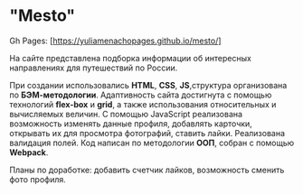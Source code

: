 # "Mesto"

Gh Pages: [https://yuliamenachopages.github.io/mesto/]

На сайте представлена подборка информации об интересных направлениях для путешествий по России.

При создании использовались __HTML__, __CSS__, __JS__,структура организована по __БЭМ-методологии__. Адаптивность сайта
достигнута с помощью технологий __flex-box__ и __grid__, а также использования относительных и вычисляемых величин. С
помощью JavaScript реализована возможность изменять данные профиля, добавлять карточки, открывать их для просмотра фотографий, ставить лайки. Реализована валидация полей. 
Код написан по методологии __ООП__, собран с помощью __Webpack__.

Планы по доработке: добавить счетчик лайков, возможность сменить фото профиля.

